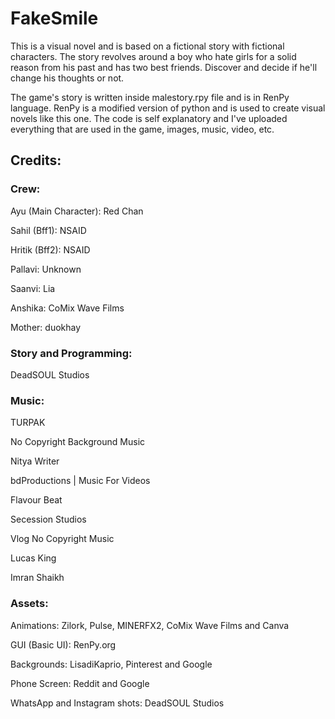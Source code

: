 # FakeSmile

This is a visual novel and is based on a fictional story with fictional characters. The story revolves around a boy who hate girls for a solid reason from his past and has two best friends. Discover and decide if he'll change his thoughts or not.

The game's story is written inside malestory.rpy file and is in RenPy language. RenPy is a modified version of python and is used to create visual novels like this one. The code is self explanatory and I've uploaded everything that are used in the game, images, music, video, etc.



## Credits:

### Crew:
Ayu (Main Character): Red Chan

Sahil (Bff1): NSAID

Hritik (Bff2): NSAID

Pallavi: Unknown

Saanvi: Lia

Anshika: CoMix Wave Films

Mother: duokhay


### Story and Programming:

DeadSOUL Studios

### Music:

TURPAK

No Copyright Background Music

Nitya Writer

bdProductions | Music For Videos

Flavour Beat

Secession Studios

Vlog No Copyright Music

Lucas King

Imran Shaikh

### Assets:

Animations: Zilork, Pulse, MINERFX2, CoMix Wave Films and Canva

GUI (Basic UI): RenPy.org

Backgrounds: LisadiKaprio, Pinterest and Google

Phone Screen: Reddit and Google

WhatsApp and Instagram shots: DeadSOUL Studios
